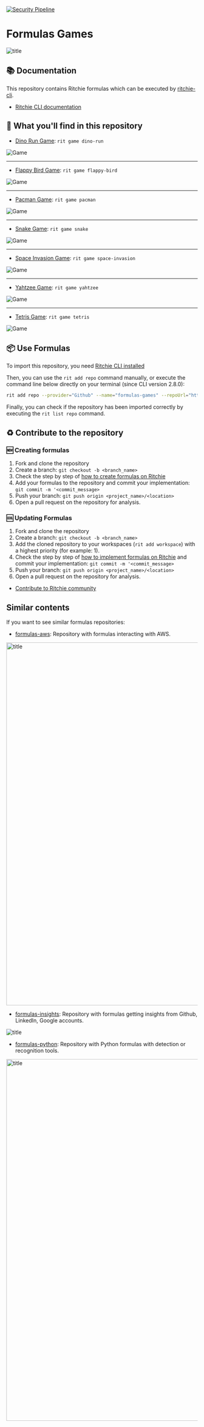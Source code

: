[![Security Pipeline](https://github.com/GuillaumeFalourd/formulas-games/actions/workflows/security_pipeline.yml/badge.svg)](https://github.com/GuillaumeFalourd/formulas-games/actions/workflows/security_pipeline.yml)

# Formulas Games

![title](https://user-images.githubusercontent.com/22433243/119173001-fd92ea00-ba3c-11eb-9314-bad231c0bbc3.png)

## 📚 Documentation

This repository contains Ritchie formulas which can be executed by [ritchie-cli](https://github.com/ZupIT/ritchie-cli).

- [Ritchie CLI documentation](https://docs.ritchiecli.io)

## 🔎 What you'll find in this repository

- [Dino Run Game](https://github.com/GuillaumeFalourd/formulas-python/tree/master/game/dino-run): `rit game dino-run`

![Game](/docs/img/rit-game-dino-run-game.png)

* * *

- [Flappy Bird Game](https://github.com/GuillaumeFalourd/formulas-python/tree/master/game/flappy-bird): `rit game flappy-bird`

![Game](/docs/img/rit-game-flappy-bird-play.png)

* * *

- [Pacman Game](https://github.com/GuillaumeFalourd/formulas-python/tree/master/game/pacman): `rit game pacman`

![Game](/docs/img/rit-game-pacman-play.png)

* * *

- [Snake Game](https://github.com/GuillaumeFalourd/formulas-python/tree/master/game/snake): `rit game snake`

![Game](/docs/img/rit-game-snake-play.png)

* * *

- [Space Invasion Game](https://github.com/GuillaumeFalourd/formulas-python/tree/master/game/space-invasion): `rit game space-invasion`

![Game](/docs/img/rit-game-space-invasion-play.png)

* * *

- [Yahtzee Game](https://github.com/GuillaumeFalourd/formulas-python/tree/master/game/yahtzee): `rit game yahtzee`

![Game](/docs/img/rit-game-yahtzee-play.png)

* * *

- [Tetris Game](https://github.com/GuillaumeFalourd/formulas-python/tree/master/game/tetris): `rit game tetris`

![Game](/docs/img/rit-game-tetris-play.png)

## 📦 Use Formulas

To import this repository, you need [Ritchie CLI installed](https://docs.ritchiecli.io/getting-started/install-cli)

Then, you can use the `rit add repo` command manually, or execute the command line below directly on your terminal (since CLI version 2.8.0):

```bash
rit add repo --provider="Github" --name="formulas-games" --repoUrl="https://github.com/GuillaumeFalourd/formulas-games" --priority=1
```

Finally, you can check if the repository has been imported correctly by executing the `rit list repo` command.

## ♻️ Contribute to the repository

### 🆕 Creating formulas

1. Fork and clone the repository
2. Create a branch: `git checkout -b <branch_name>`
3. Check the step by step of [how to create formulas on Ritchie](https://docs.ritchiecli.io/tutorials/formulas/how-to-create-formulas)
4. Add your formulas to the repository
and commit your implementation: `git commit -m '<commit_message>`
5. Push your branch: `git push origin <project_name>/<location>`
6. Open a pull request on the repository for analysis.

### 🆒 Updating Formulas

1. Fork and clone the repository
2. Create a branch: `git checkout -b <branch_name>`
3. Add the cloned repository to your workspaces (`rit add workspace`) with a highest priority (for example: 1).
4. Check the step by step of [how to implement formulas on Ritchie](https://docs.ritchiecli.io/tutorials/formulas/how-to-implement-a-formula)
and commit your implementation: `git commit -m '<commit_message>`
5. Push your branch: `git push origin <project_name>/<location>`
6. Open a pull request on the repository for analysis.

- [Contribute to Ritchie community](https://github.com/ZupIT/ritchie-formulas/blob/master/CONTRIBUTING.md)

## Similar contents

If you want to see similar formulas repositories:

- [formulas-aws](https://github.com/GuillaumeFalourd/formulas-aws): Repository with formulas interacting with AWS.

<img width="953" alt="title" src="https://user-images.githubusercontent.com/22433243/117589694-889ce780-b101-11eb-84fa-b197d0b72ee8.png">

- [formulas-insights](https://github.com/GuillaumeFalourd/formulas-insights): Repository with formulas getting insights from Github, LinkedIn, Google accounts.

![title](https://user-images.githubusercontent.com/22433243/119176109-11d8e600-ba41-11eb-8ed7-c917ab061e56.png)

- [formulas-python](https://github.com/GuillaumeFalourd/formulas-python): Repository with Python formulas with detection or recognition tools.

<img width="950" alt="title" src="https://user-images.githubusercontent.com/22433243/117589577-bdf50580-b100-11eb-9c02-5ba95ab35d89.png">
